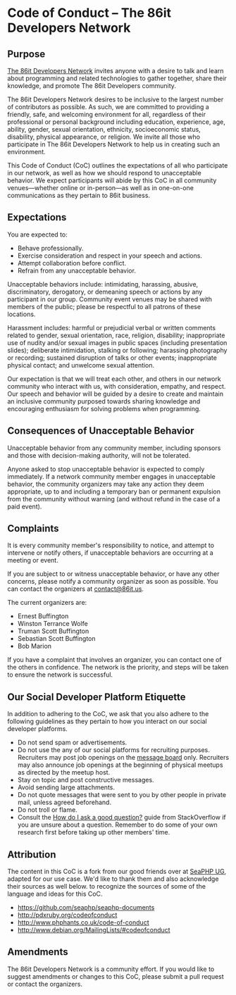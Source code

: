 # Code of Conduct – The 86it Developers Network

## Purpose

[The 86it Developers Network](http://www.86it.us/)
invites anyone with a desire to talk and learn about programming and
related technologies to gather together, share their knowledge, and promote The
86it Developers community.

The 86it Developers Network desires to be inclusive to the largest number of contributors as
possible. As such, we are committed to providing a friendly, safe, and welcoming
environment for all, regardless of their professional or personal background
including education, experience, age, ability, gender, sexual orientation,
ethnicity, socioeconomic status, disability, physical appearance, or religion.
We invite all those who participate in The 86it Developers Network to help us in creating such an
environment.

This Code of Conduct (CoC) outlines the expectations of all who participate in
our network, as well as how we should respond to unacceptable behavior. We expect
participants will abide by this CoC in all community venues—whether online or
in-person—as well as in one-on-one communications as they pertain to 86it
business.

## Expectations

You are expected to:

* Behave professionally.
* Exercise consideration and respect in your speech and actions.
* Attempt collaboration before conflict.
* Refrain from any unacceptable behavior.

Unacceptable behaviors include: intimidating, harassing, abusive,
discriminatory, derogatory, or demeaning speech or actions by any participant in
our group. Community event venues may be shared with members of the public;
please be respectful to all patrons of these locations.

Harassment includes: harmful or prejudicial verbal or written comments related
to gender, sexual orientation, race, religion, disability; inappropriate use of
nudity and/or sexual images in public spaces (including presentation slides);
deliberate intimidation, stalking or following; harassing photography or
recording; sustained disruption of talks or other events; inappropriate physical
contact; and unwelcome sexual attention.

Our expectation is that we will treat each other, and others in our network community
who interact with us, with consideration, empathy, and respect. Our speech and behavior
will be guided by a desire to create and maintain an inclusive community purposed
towards sharing knowledge and encouraging enthusiasm for solving problems when programming.

## Consequences of Unacceptable Behavior

Unacceptable behavior from any community member, including sponsors and those
with decision-making authority, will not be tolerated.

Anyone asked to stop unacceptable behavior is expected to comply immediately. If
a network community member engages in unacceptable behavior, the community organizers
may take any action they deem appropriate, up to and including a temporary ban
or permanent expulsion from the community without warning (and without refund in
the case of a paid event).

## Complaints

It is every community member's responsibility to notice, and attempt to intervene
or notify others, if unacceptable behaviors are occurring at a meeting or event.

If you are subject to or witness unacceptable behavior, or have any other
concerns, please notify a community organizer as soon as possible. You can
contact the organizers at contact@86it.us.

The current organizers are:

* Ernest Buffington
* Winston Terrance Wolfe
* Truman Scott Buffington
* Sebastian Scott Buffington
* Bob Marion

If you have a complaint that involves an organizer, you can contact one of the
others in confidence. The network is the priority, and steps will be taken to
ensure the network is successful.

## Our Social Developer Platform Etiquette

In addition to adhering to the CoC, we ask that you also adhere to the following
guidelines as they pertain to how you interact on our social developer platforms.

* Do not send spam or advertisements.
* Do not use the any of our social platforms for recruiting purposes. Recruiters may post job
  openings on the [message board](http://www.meetup.com/PHP-Mauritius-UG/messages/boards/)
  only. Recruiters may also announce job openings at the beginning of physical
  meetups as directed by the meetup host.
* Stay on topic and post constructive messages.
* Avoid sending large attachments.
* Do not quote messages that were sent to you by other people in private mail,
  unless agreed beforehand.
* Do not troll or flame.
* Consult the [How do I ask a good question?](http://stackoverflow.com/help/how-to-ask)
  guide from StackOverflow if you are unsure about a question. Remember to do
  some of your own research first before taking up other members' time.

## Attribution

The content in this CoC is a fork from our good friends over at [SeaPHP UG](https://github.com/phpmauritius/seaphp-documents/), adapted for our use case. We'd like to thank them and also acknowledge their sources as well below.
to recognize the sources of some of the language and ideas for this CoC.

* https://github.com/seaphp/seaphp-documents
* http://pdxruby.org/codeofconduct
* http://www.phphants.co.uk/code-of-conduct
* http://www.debian.org/MailingLists/#codeofconduct

## Amendments

The 86it Developers Network is a community effort. If you would like to suggest amendments or
changes to this CoC, please submit a pull request or contact the organizers.

